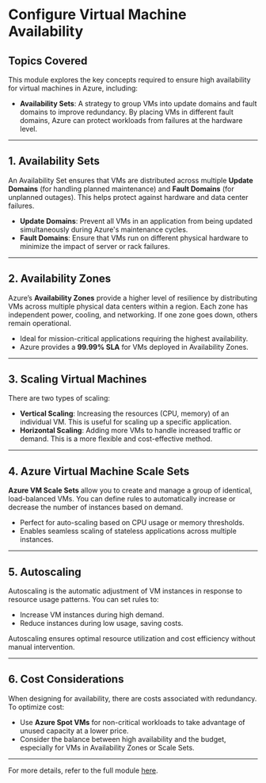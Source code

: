 # Configure Virtual Machine Availability

## Topics Covered
This module explores the key concepts required to ensure high availability for virtual machines in Azure, including:

- **Availability Sets**: A strategy to group VMs into update domains and fault domains to improve redundancy. By placing VMs in different fault domains, Azure can protect workloads from failures at the hardware level.
  
---

## 1. Availability Sets
An Availability Set ensures that VMs are distributed across multiple **Update Domains** (for handling planned maintenance) and **Fault Domains** (for unplanned outages). This helps protect against hardware and data center failures.

- **Update Domains**: Prevent all VMs in an application from being updated simultaneously during Azure's maintenance cycles.
- **Fault Domains**: Ensure that VMs run on different physical hardware to minimize the impact of server or rack failures.

---

## 2. Availability Zones
Azure’s **Availability Zones** provide a higher level of resilience by distributing VMs across multiple physical data centers within a region. Each zone has independent power, cooling, and networking. If one zone goes down, others remain operational.

- Ideal for mission-critical applications requiring the highest availability.
- Azure provides a **99.99% SLA** for VMs deployed in Availability Zones.

---

## 3. Scaling Virtual Machines
There are two types of scaling:

- **Vertical Scaling**: Increasing the resources (CPU, memory) of an individual VM. This is useful for scaling up a specific application.
- **Horizontal Scaling**: Adding more VMs to handle increased traffic or demand. This is a more flexible and cost-effective method.

---

## 4. Azure Virtual Machine Scale Sets
**Azure VM Scale Sets** allow you to create and manage a group of identical, load-balanced VMs. You can define rules to automatically increase or decrease the number of instances based on demand.

- Perfect for auto-scaling based on CPU usage or memory thresholds.
- Enables seamless scaling of stateless applications across multiple instances.

---

## 5. Autoscaling
Autoscaling is the automatic adjustment of VM instances in response to resource usage patterns. You can set rules to:

- Increase VM instances during high demand.
- Reduce instances during low usage, saving costs.

Autoscaling ensures optimal resource utilization and cost efficiency without manual intervention.

---

## 6. Cost Considerations
When designing for availability, there are costs associated with redundancy. To optimize cost:

- Use **Azure Spot VMs** for non-critical workloads to take advantage of unused capacity at a lower price.
- Consider the balance between high availability and the budget, especially for VMs in Availability Zones or Scale Sets.

---

For more details, refer to the full module [here](https://learn.microsoft.com/en-gb/training/modules/configure-virtual-machine-availability/).


